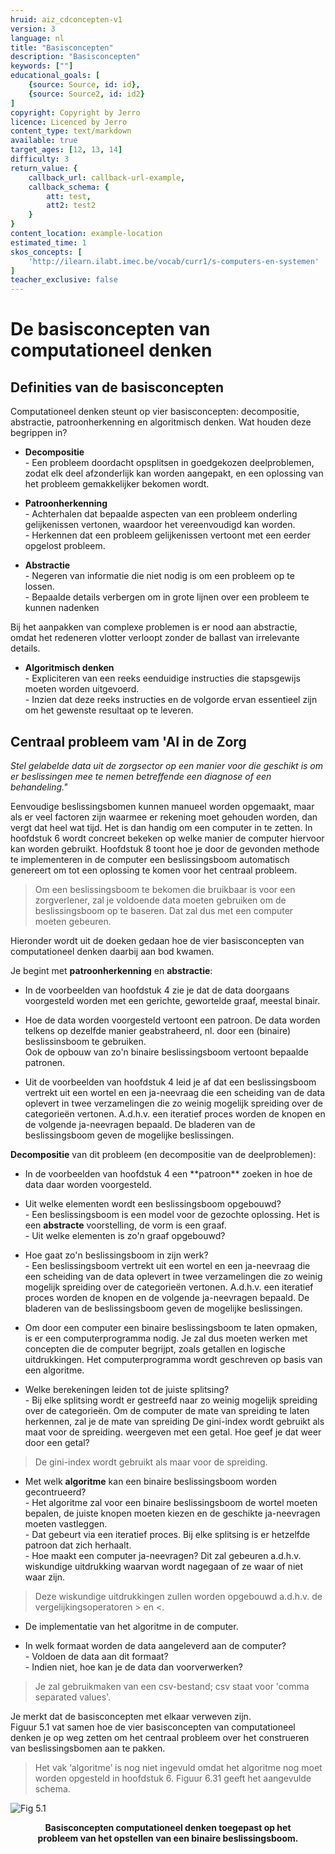 ```yaml
---
hruid: aiz_cdconcepten-v1
version: 3
language: nl
title: "Basisconcepten"
description: "Basisconcepten"
keywords: [""]
educational_goals: [
    {source: Source, id: id}, 
    {source: Source2, id: id2}
]
copyright: Copyright by Jerro
licence: Licenced by Jerro
content_type: text/markdown
available: true
target_ages: [12, 13, 14]
difficulty: 3
return_value: {
    callback_url: callback-url-example,
    callback_schema: {
        att: test,
        att2: test2
    }
}
content_location: example-location
estimated_time: 1
skos_concepts: [
    'http://ilearn.ilabt.imec.be/vocab/curr1/s-computers-en-systemen'
]
teacher_exclusive: false
---
```


# De basisconcepten van computationeel denken 

## Definities van de basisconcepten 

Computationeel denken steunt op vier basisconcepten: decompositie, abstractie, patroonherkenning en algoritmisch denken. Wat houden deze begrippen in? 

<ul><li><strong>Decompositie</strong></br>- Een probleem doordacht opsplitsen in goedgekozen deelproblemen, zodat elk deel afzonderlijk kan worden aangepakt, en een oplossing van het probleem gemakkelijker bekomen wordt.</li></ul> 
<ul><li><strong>Patroonherkenning</strong></br>- Achterhalen dat bepaalde aspecten van een probleem onderling gelijkenissen vertonen, waardoor het vereenvoudigd kan worden.<br>- Herkennen dat een probleem gelijkenissen vertoont met een eerder opgelost probleem.</li></ul> 
<ul><li><strong>Abstractie</strong></br>- Negeren van informatie die niet nodig is om een probleem op te lossen.<br>- Bepaalde details verbergen om in grote lijnen over een probleem te kunnen nadenken</li></ul> 

Bij het aanpakken van complexe problemen is er nood aan abstractie, omdat het redeneren vlotter verloopt zonder de ballast van irrelevante details. 

<ul><li><strong>Algoritmisch denken</strong></br>- Expliciteren van een reeks eenduidige instructies die stapsgewijs moeten worden uitgevoerd.<br>- Inzien dat deze reeks instructies en de volgorde ervan essentieel zijn om het gewenste resultaat op te leveren.</li></ul> 

## Centraal probleem vam 'AI in de Zorg 

*Stel gelabelde data uit de zorgsector op een manier voor die geschikt is om er beslissingen mee te nemen betreffende een diagnose of een behandeling."* 

Eenvoudige beslissingsbomen kunnen manueel worden opgemaakt, maar als er veel factoren zijn waarmee er rekening moet gehouden worden, dan vergt dat heel wat tijd. Het is dan handig om een computer in te zetten. In hoofdstuk 6 wordt concreet bekeken op welke manier de computer hiervoor kan worden gebruikt. Hoofdstuk 8 toont hoe je door de gevonden methode te implementeren in de computer een beslissingsboom automatisch genereert om tot een oplossing te komen voor het centraal probleem. 

> Om een beslissingsboom te bekomen die bruikbaar is voor een zorgverlener, zal je voldoende data moeten gebruiken om de beslissingsboom op te baseren. Dat zal dus met een computer moeten gebeuren. 

Hieronder wordt uit de doeken gedaan hoe de vier basisconcepten van computationeel denken daarbij aan bod kwamen. 

Je begint met **patroonherkenning** en **abstractie**: 

<ul><li>In de voorbeelden van hoofdstuk 4 zie je dat de data doorgaans voorgesteld worden met een gerichte, gewortelde graaf, meestal binair.</li></ul> 
<ul><li>Hoe de data worden voorgesteld vertoont een patroon. De data worden telkens op dezelfde manier geabstraheerd, nl. door een (binaire) beslissinsboom te gebruiken.<br>Ook de opbouw van zo'n binaire beslissingsboom vertoont bepaalde patronen.</li></ul> 
<ul><li>Uit de voorbeelden van hoofdstuk 4 leid je af dat een beslissingsboom vertrekt uit een wortel en een ja-neevraag die een scheiding van de data oplevert in twee verzamelingen die zo weinig mogelijk spreiding over de categorieën vertonen. A.d.h.v. een iteratief proces worden de knopen en de volgende ja-neevragen bepaald. De bladeren van de beslissingsboom geven de mogelijke beslissingen.</li></ul> 

**Decompositie** van dit probleem (en decompositie van de deelproblemen): 

<ul><li>In de voorbeelden van hoofdstuk 4 een **patroon** zoeken in hoe de data daar worden voorgesteld.</li></ul> 
<ul><li>Uit welke elementen wordt een beslissingsboom opgebouwd?<br>- Een beslissingsboom is een model voor de gezochte oplossing. Het is een <strong>abstracte</strong> voorstelling, de vorm is een graaf.<br>- Uit welke elementen is zo'n graaf opgebouwd?</li></ul> 
<ul><li>Hoe gaat zo'n beslissingsboom in zijn werk?<br>- Een beslissingsboom vertrekt uit een wortel en een ja-neevraag die een scheiding van de data oplevert in twee verzamelingen die zo weinig mogelijk spreiding over de categorieën vertonen. A.d.h.v. een iteratief proces worden de knopen en de volgende ja-neevragen bepaald. De bladeren van de beslissingsboom geven de mogelijke beslissingen.</li></ul> 
<ul><li>Om door een computer een binaire beslissingsboom te laten opmaken, is er een computerprogramma nodig. Je zal dus moeten werken met concepten die de computer begrijpt, zoals getallen en logische uitdrukkingen. Het computerprogramma wordt geschreven op basis van een algoritme.</li></ul> 
<ul><li>Welke berekeningen leiden tot de juiste splitsing?<br>- Bij elke splitsing wordt er gestreefd naar zo weinig mogelijk spreiding over de categorieën. Om de computer de mate van spreiding te laten herkennen, zal je de mate van spreiding De gini-index wordt gebruikt als maat voor de spreiding. weergeven met een getal. Hoe geef je dat weer door een getal?</li></ul> 

> De gini-index wordt gebruikt als maar voor de spreiding. 

<ul><li>Met welk <strong>algoritme</strong> kan een binaire beslissingsboom worden gecontrueerd?<br>- Het algoritme zal voor een binaire beslissingsboom de wortel moeten bepalen, de juiste knopen moeten kiezen en de geschikte ja-neevragen moeten vastleggen.<br>- Dat gebeurt via een iteratief proces. Bij elke splitsing is er hetzelfde patroon dat zich herhaalt.<br>- Hoe maakt een computer ja-neevragen? Dit zal gebeuren a.d.h.v. wiskundige uitdrukking waarvan wordt nagegaan of ze waar of niet waar zijn.</li></ul> 

> Deze wiskundige uitdrukkingen zullen worden opgebouwd a.d.h.v. de vergelijkingsoperatoren > en <. 

<ul><li>De implementatie van het algoritme in de computer.</li></ul> 
<ul><li>In welk formaat worden de data aangeleverd aan de computer?<br>- Voldoen de data aan dit formaat?<br>- Indien niet, hoe kan je de data dan voorverwerken?</li></ul> 

> Je zal gebruikmaken van een csv-bestand; csv staat voor 'comma separated values'. 

Je merkt dat de basisconcepten met elkaar verweven zijn.<br>
Figuur 5.1 vat samen hoe de vier basisconcepten van computationeel denken je op weg zetten om het centraal probleem over het construeren van beslissingsbomen aan te pakken. 

> Het vak ‘algoritme’ is nog niet ingevuld omdat het algoritme nog moet worden opgesteld in hoofdstuk 6. Figuur 6.31 geeft het aangevulde schema. 

![](embed/placeholder.png "Fig 5.1")
<figure>
    <figcaption align = "center"><b>Basisconcepten computationeel denken toegepast op het probleem van het opstellen van een binaire beslissingsboom.</b></figcaption>
</figure>